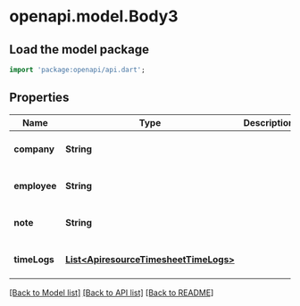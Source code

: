 # openapi.model.Body3

## Load the model package
```dart
import 'package:openapi/api.dart';
```

## Properties
Name | Type | Description | Notes
------------ | ------------- | ------------- | -------------
**company** | **String** |  | [optional] [default to null]
**employee** | **String** |  | [optional] [default to null]
**note** | **String** |  | [optional] [default to null]
**timeLogs** | [**List&lt;ApiresourceTimesheetTimeLogs&gt;**](ApiresourceTimesheetTimeLogs.md) |  | [optional] [default to []]

[[Back to Model list]](../README.md#documentation-for-models) [[Back to API list]](../README.md#documentation-for-api-endpoints) [[Back to README]](../README.md)


